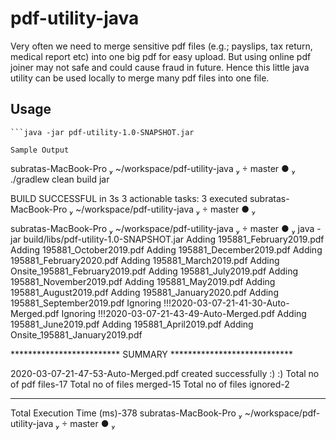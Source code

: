 # pdf-utility-java
Very often we need to merge sensitive pdf files (e.g.; payslips, tax return, medical report etc) into one big pdf for easy upload. 
But using online pdf joiner may not safe and could cause fraud in future.
Hence this little java utility can be used locally to merge many pdf files into one file.
## Usage
```./gradlew clean build jar
```java -jar pdf-utility-1.0-SNAPSHOT.jar

Sample Output
```
subratas-MacBook-Pro  ~/workspace/pdf-utility-java   master ●  ./gradlew clean build jar

BUILD SUCCESSFUL in 3s
3 actionable tasks: 3 executed
subratas-MacBook-Pro  ~/workspace/pdf-utility-java   master ● 


subratas-MacBook-Pro  ~/workspace/pdf-utility-java   master ●  java -jar build/libs/pdf-utility-1.0-SNAPSHOT.jar
Adding 195881_February2019.pdf
Adding 195881_October2019.pdf
Adding 195881_December2019.pdf
Adding 195881_February2020.pdf
Adding 195881_March2019.pdf
Adding Onsite_195881_February2019.pdf
Adding 195881_July2019.pdf
Adding 195881_November2019.pdf
Adding 195881_May2019.pdf
Adding 195881_August2019.pdf
Adding 195881_January2020.pdf
Adding 195881_September2019.pdf
Ignoring !!!2020-03-07-21-41-30-Auto-Merged.pdf
Ignoring !!!2020-03-07-21-43-49-Auto-Merged.pdf
Adding 195881_June2019.pdf
Adding 195881_April2019.pdf
Adding Onsite_195881_January2019.pdf


************************* SUMMARY ****************************

2020-03-07-21-47-53-Auto-Merged.pdf created successfully :) :)
Total no of pdf files-17
Total no of files merged-15
Total no of files ignored-2

*************************************************************

Total Execution Time (ms)-378
 subratas-MacBook-Pro  ~/workspace/pdf-utility-java   master ● 
```

